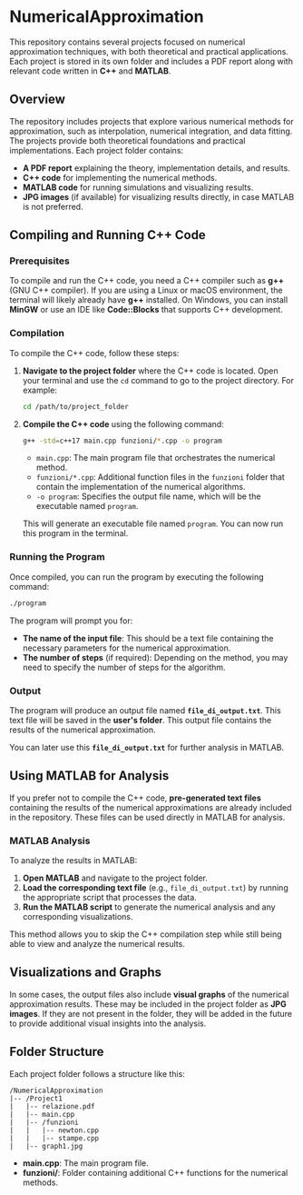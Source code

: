 # NumericalApproximation

This repository contains several projects focused on numerical approximation techniques, with both theoretical and practical applications. Each project is stored in its own folder and includes a PDF report along with relevant code written in **C++** and **MATLAB**.

## Overview

The repository includes projects that explore various numerical methods for approximation, such as interpolation, numerical integration, and data fitting. The projects provide both theoretical foundations and practical implementations. Each project folder contains:

- **A PDF report** explaining the theory, implementation details, and results.
- **C++ code** for implementing the numerical methods.
- **MATLAB code** for running simulations and visualizing results.
- **JPG images** (if available) for visualizing results directly, in case MATLAB is not preferred.
## Compiling and Running C++ Code

### Prerequisites

To compile and run the C++ code, you need a C++ compiler such as **g++** (GNU C++ compiler). If you are using a Linux or macOS environment, the terminal will likely already have **g++** installed. On Windows, you can install **MinGW** or use an IDE like **Code::Blocks** that supports C++ development.

### Compilation

To compile the C++ code, follow these steps:

1. **Navigate to the project folder** where the C++ code is located.
   Open your terminal and use the `cd` command to go to the project directory. For example:
   ```bash
   cd /path/to/project_folder
   ```

2. **Compile the C++ code** using the following command:
   ```bash
   g++ -std=c++17 main.cpp funzioni/*.cpp -o program
   ```

   - `main.cpp`: The main program file that orchestrates the numerical method.
   - `funzioni/*.cpp`: Additional function files in the `funzioni` folder that contain the implementation of the numerical algorithms.
   - `-o program`: Specifies the output file name, which will be the executable named `program`.

   This will generate an executable file named `program`. You can now run this program in the terminal.

### Running the Program

Once compiled, you can run the program by executing the following command:

```bash
./program
```

The program will prompt you for:

- **The name of the input file**: This should be a text file containing the necessary parameters for the numerical approximation.
- **The number of steps** (if required): Depending on the method, you may need to specify the number of steps for the algorithm.

### Output

The program will produce an output file named **`file_di_output.txt`**. This text file will be saved in the **user's folder**. This output file contains the results of the numerical approximation.

You can later use this **`file_di_output.txt`** for further analysis in MATLAB.

## Using MATLAB for Analysis

If you prefer not to compile the C++ code, **pre-generated text files** containing the results of the numerical approximations are already included in the repository. These files can be used directly in MATLAB for analysis.

### MATLAB Analysis

To analyze the results in MATLAB:

1. **Open MATLAB** and navigate to the project folder.
2. **Load the corresponding text file** (e.g., `file_di_output.txt`) by running the appropriate script that processes the data.
3. **Run the MATLAB script** to generate the numerical analysis and any corresponding visualizations.

This method allows you to skip the C++ compilation step while still being able to view and analyze the numerical results.

## Visualizations and Graphs

In some cases, the output files also include **visual graphs** of the numerical approximation results. These may be included in the project folder as **JPG images**. If they are not present in the folder, they will be added in the future to provide additional visual insights into the analysis.


## Folder Structure

Each project folder follows a structure like this:

```
/NumericalApproximation
|-- /Project1
|   |-- relazione.pdf
|   |-- main.cpp
|   |-- /funzioni
|   |   |-- newton.cpp
|   |   |-- stampe.cpp
|   |-- graph1.jpg
```

- **main.cpp**: The main program file.
- **funzioni/**: Folder containing additional C++ functions for the numerical methods.
